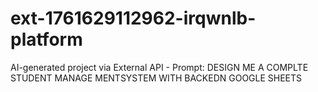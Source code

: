 # ext-1761629112962-irqwnlb-platform
AI-generated project via External API - Prompt: DESIGN ME A COMPLTE STUDENT MANAGE MENTSYSTEM WITH BACKEDN GOOGLE SHEETS
